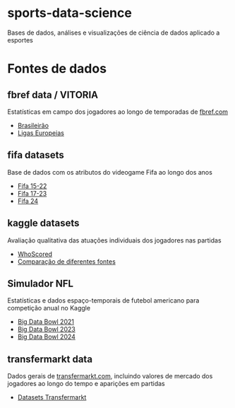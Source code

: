 # sports-data-science
Bases de dados, análises e visualizações de ciência de dados aplicado a esportes

# Fontes de dados

## fbref data / VITORIA
Estatísticas em campo dos jogadores ao longo de temporadas de [fbref.com](fbref.com)

- [Brasileirão](https://fbref.com/pt/comps/24/Serie-A-Estatisticas)
- [Ligas Europeias](https://fbref.com/pt/comps/Big5/Maiores-5-Ligas-Europeias-Estatisticas)

## fifa datasets
Base de dados com os atributos do videogame Fifa ao longo dos anos

- [Fifa 15-22](https://www.kaggle.com/datasets/stefanoleone992/fifa-22-complete-player-dataset)
- [Fifa 17-23](https://www.kaggle.com/datasets/bryanb/fifa-player-stats-database)
- [Fifa 24](https://www.kaggle.com/datasets/rehandl23/fifa-24-player-stats-dataset)

## kaggle datasets
Avaliação qualitativa das atuações individuais dos jogadores nas partidas

- [WhoScored](https://www.kaggle.com/datasets/dejoski/soccer-football-dataset-from-whoscored)
- [Comparação de diferentes fontes](https://www.kaggle.com/datasets/gabrielmanfredi/football-players-ratings)

## Simulador NFL
Estatísticas e dados espaço-temporais de futebol americano para competição anual no Kaggle

- [Big Data Bowl 2021](https://www.kaggle.com/competitions/nfl-big-data-bowl-2021)
- [Big Data Bowl 2023](https://www.kaggle.com/competitions/nfl-big-data-bowl-2023)
- [Big Data Bowl 2024](https://www.kaggle.com/competitions/nfl-big-data-bowl-2024)

## transfermarkt data
Dados gerais de [transfermarkt.com](transfermarkt.com), incluindo valores de mercado dos jogadores ao longo do tempo e aparições em partidas

- [Datasets Transfermarkt](https://www.kaggle.com/datasets/davidcariboo/player-scores)